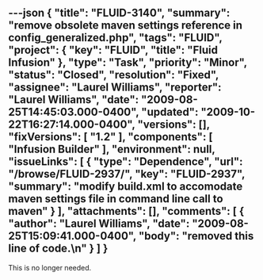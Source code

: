 ---json
{
  "title": "FLUID-3140",
  "summary": "remove obsolete maven settings reference in config_generalized.php",
  "tags": "FLUID",
  "project": {
    "key": "FLUID",
    "title": "Fluid Infusion"
  },
  "type": "Task",
  "priority": "Minor",
  "status": "Closed",
  "resolution": "Fixed",
  "assignee": "Laurel Williams",
  "reporter": "Laurel Williams",
  "date": "2009-08-25T14:45:03.000-0400",
  "updated": "2009-10-22T16:27:14.000-0400",
  "versions": [],
  "fixVersions": [
    "1.2"
  ],
  "components": [
    "Infusion Builder"
  ],
  "environment": null,
  "issueLinks": [
    {
      "type": "Dependence",
      "url": "/browse/FLUID-2937/",
      "key": "FLUID-2937",
      "summary": "modify build.xml to accomodate maven settings file in command line call to maven"
    }
  ],
  "attachments": [],
  "comments": [
    {
      "author": "Laurel Williams",
      "date": "2009-08-25T15:09:41.000-0400",
      "body": "removed this line of code.\n"
    }
  ]
}
---
This is no longer needed.

        